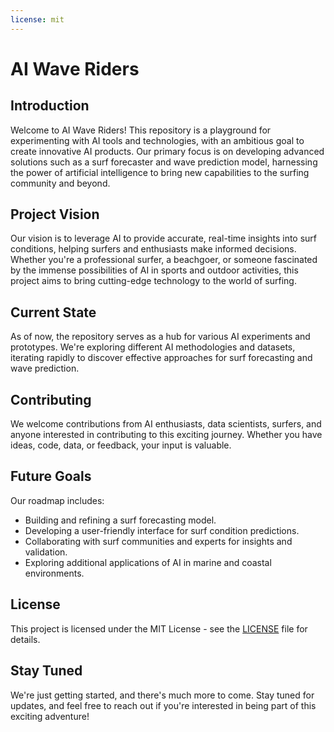 ```yaml
---
license: mit
---
```


# AI Wave Riders

## Introduction

Welcome to AI Wave Riders! This repository is a playground for experimenting with AI tools and technologies, with an ambitious goal to create innovative AI products. Our primary focus is on developing advanced solutions such as a surf forecaster and wave prediction model, harnessing the power of artificial intelligence to bring new capabilities to the surfing community and beyond.

## Project Vision

Our vision is to leverage AI to provide accurate, real-time insights into surf conditions, helping surfers and enthusiasts make informed decisions. Whether you're a professional surfer, a beachgoer, or someone fascinated by the immense possibilities of AI in sports and outdoor activities, this project aims to bring cutting-edge technology to the world of surfing.

## Current State

As of now, the repository serves as a hub for various AI experiments and prototypes. We're exploring different AI methodologies and datasets, iterating rapidly to discover effective approaches for surf forecasting and wave prediction.

## Contributing

We welcome contributions from AI enthusiasts, data scientists, surfers, and anyone interested in contributing to this exciting journey. Whether you have ideas, code, data, or feedback, your input is valuable.

## Future Goals

Our roadmap includes:

- Building and refining a surf forecasting model.
- Developing a user-friendly interface for surf condition predictions.
- Collaborating with surf communities and experts for insights and validation.
- Exploring additional applications of AI in marine and coastal environments.

## License

This project is licensed under the MIT License - see the [LICENSE](LICENSE) file for details.

## Stay Tuned

We're just getting started, and there's much more to come. Stay tuned for updates, and feel free to reach out if you're interested in being part of this exciting adventure!
